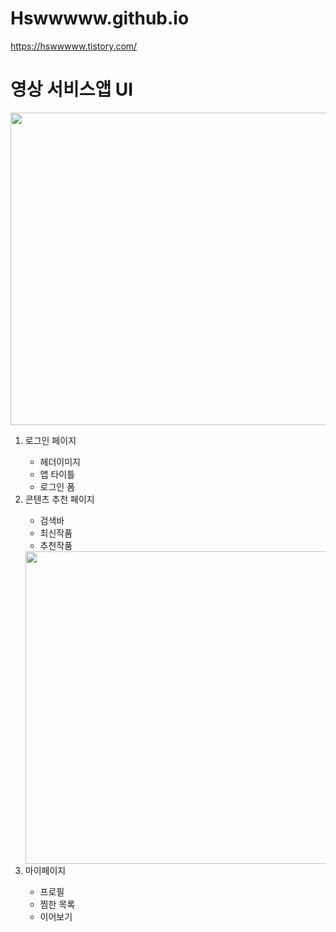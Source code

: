 # Hswwwww.github.io

https://hswwwww.tistory.com/
<h1> 영상 서비스앱 UI </h1>

<img src="https://cdn.dribbble.com/users/2289984/screenshots/14379133/media/63d76dddda9607c65a0b4b75883b88f6.png?compress=1&resize=400x300"
width="1000" height="500"
/>

<ol> 
<li> 로그인 페이지 </li>

<ul>
  <li> 헤더이미지 </li>
  <li> 앱 타이틀 </li>
  <li> 로그인 폼 </li>
  
</ul>

<li> 콘텐츠 추천 페이지 </li>
<ul>
  <li> 검색바 </li>
  <li> 최신작품 </li>
  <li> 추천작품 </li>
   </ul>

<img src="https://yozm.wishket.com/media/news/791/8.png" width="1000" height="500"/>
<li> 마이페이지 </li>
<ul>
  <li> 프로필 </li>
  <li> 찜한 목록 </li>
  <li> 이어보기 </li>
   </ul>
 </ol>


